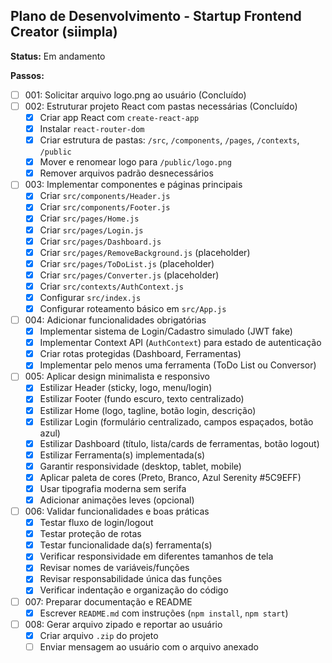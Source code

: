 ## Plano de Desenvolvimento - Startup Frontend Creator (siimpla)

**Status:** Em andamento

**Passos:**

- [ ] 001: Solicitar arquivo logo.png ao usuário (Concluído)
- [ ] 002: Estruturar projeto React com pastas necessárias (Concluído)
  - [X] Criar app React com `create-react-app`
  - [X] Instalar `react-router-dom`
  - [X] Criar estrutura de pastas: `/src`, `/components`, `/pages`, `/contexts`, `/public`
  - [X] Mover e renomear logo para `/public/logo.png`
  - [X] Remover arquivos padrão desnecessários
- [ ] 003: Implementar componentes e páginas principais
  - [X] Criar `src/components/Header.js`
  - [X] Criar `src/components/Footer.js`
  - [X] Criar `src/pages/Home.js`
  - [X] Criar `src/pages/Login.js`
  - [X] Criar `src/pages/Dashboard.js`
  - [X] Criar `src/pages/RemoveBackground.js` (placeholder)
  - [X] Criar `src/pages/ToDoList.js` (placeholder)
  - [X] Criar `src/pages/Converter.js` (placeholder)
  - [X] Criar `src/contexts/AuthContext.js`
  - [X] Configurar `src/index.js`
  - [X] Configurar roteamento básico em `src/App.js`
- [ ] 004: Adicionar funcionalidades obrigatórias
  - [X] Implementar sistema de Login/Cadastro simulado (JWT fake)
  - [X] Implementar Context API (`AuthContext`) para estado de autenticação
  - [X] Criar rotas protegidas (Dashboard, Ferramentas)
  - [X] Implementar pelo menos uma ferramenta (ToDo List ou Conversor)
- [ ] 005: Aplicar design minimalista e responsivo
  - [X] Estilizar Header (sticky, logo, menu/login)
  - [X] Estilizar Footer (fundo escuro, texto centralizado)
  - [X] Estilizar Home (logo, tagline, botão login, descrição)
  - [X] Estilizar Login (formulário centralizado, campos espaçados, botão azul)
  - [X] Estilizar Dashboard (título, lista/cards de ferramentas, botão logout)
  - [X] Estilizar Ferramenta(s) implementada(s)
  - [X] Garantir responsividade (desktop, tablet, mobile)
  - [X] Aplicar paleta de cores (Preto, Branco, Azul Serenity #5C9EFF)
  - [X] Usar tipografia moderna sem serifa
  - [X] Adicionar animações leves (opcional)
- [ ] 006: Validar funcionalidades e boas práticas
  - [X] Testar fluxo de login/logout
  - [X] Testar proteção de rotas
  - [X] Testar funcionalidade da(s) ferramenta(s)
  - [X] Verificar responsividade em diferentes tamanhos de tela
  - [X] Revisar nomes de variáveis/funções
  - [X] Revisar responsabilidade única das funções
  - [X] Verificar indentação e organização do código
- [ ] 007: Preparar documentação e README
  - [X] Escrever `README.md` com instruções (`npm install`, `npm start`)
- [ ] 008: Gerar arquivo zipado e reportar ao usuário
  - [X] Criar arquivo `.zip` do projeto
  - [ ] Enviar mensagem ao usuário com o arquivo anexado
